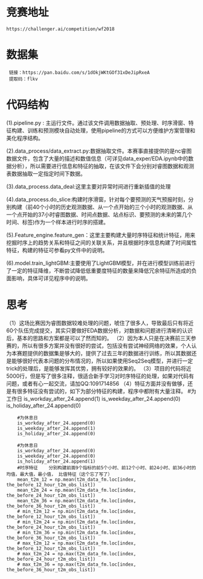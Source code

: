 # 竞赛地址
    https://challenger.ai/competition/wf2018
    
# 数据集
     链接：https://pan.baidu.com/s/1dOkjWKtGOf31xDeJipRxeA 
     提取码：flkv 
     
# 代码结构
(1).pipeline.py : 主运行文件。通过该文件调用数据抽取、预处理、时序滑窗、特征构建、训练和预测模块自动处理，使用pipeline的方式可以方便维护方案管理和美化程序结构。

(2).data_process/data_extract.py:数据抽取文件。本赛事直接提供的是nc睿图数据文件，包含了大量的描述和数值信息（可详见data_exper/EDA.ipynb中的数据分析），所以需要进行信息和特征的抽取，在该文件下会分别对睿图数据和观测表数据抽取一定指定时间下数据。

(3).data_process.data_deal:这里主要对异常时间进行重新插值的处理

(4).data_process.do_slice:构建时序滑窗，针对每个要预测的天气预报时刻，分别构建（前40个小时的历史观测数据、从一个点开始的三个小时的观测数据、从一个点开始的37小时睿图数据、时间点数据、站点标识、要预测的未来的第几个时间、标签)作为一个样本进行时序的搭建。

(5).Feature_engine.feature_gen：这里主要构建大量时序特征和统计特征，用来挖掘时序上的趋势关系和特征之间的关联关系，并且根据时序信息构建了时间属性特征，构建的特征可参看py文件中的说明。

(6).model.train_lightGBM:主要使用了LightGBM模型，并在进行模型训练前进行了一定的特征降维，不断尝试降低低重要度特征的数量来降低冗余特征所造成的负面影响，具体可详见程序中的说明。

# 思考
（1）这场比赛因为睿图数据较难处理的问题，唬住了很多人，导致最后只有将近60个队伍完成提交，其实只要做好EDA数据分析，对数据和问题进行清晰的认识后，基本的思路和方案都是可以了然而知的。
（2）因为本人只是在决赛前三天参赛的，所以有很多方案并没有很好的尝试，包括没有尝试神经网络的效果，个人认为本赛题提供的数据集是够大的，提供了过去三年的数据进行训练，所以其数据还是能够很好代表本问题的分布情况的，所以如果使用Seq2Seq模型，并进行一定trick的处理后，是能够发挥其优势，拥有较好的效果的。
（3）项目的代码将近5000行，但是写了很多注释，很适合新手学习对时序特征的处理，如果对代码有问题，或者有心一起交流，请加QQ:1091714856
（4）特征方面并没有做够，还是有很多特征没有尝试的，如下为部分特征的构建，程序中都附有大量注释。
        #为工作日
        is_workday_after_24.append(1)
        is_weekday_after_24.append(0)
        is_holiday_after_24.append(0)

        #为休息日
        is_workday_after_24.append(0)
        is_weekday_after_24.append(1)
        is_holiday_after_24.append(0)

        #为休息日
        is_workday_after_24.append(0)
        is_weekday_after_24.append(0)
        is_holiday_after_24.append(1)
        #时序特征    分别构建前面9个指标的前5个小时、前12个小时、前24小时、前36小时的均值，最大值，最小值， 比值特征（这个忘了写了）
        mean_t2m_12 = np.mean(t2m_data_fm.loc[index, the_before_12_hour_t2m_obs_list])
        mean_t2m_24 = np.mean(t2m_data_fm.loc[index, the_before_24_hour_t2m_obs_list])
        mean_t2m_36 = np.mean(t2m_data_fm.loc[index, the_before_36_hour_t2m_obs_list])
        # min_t2m_12 = np.min(t2m_data_fm.loc[index, the_before_12_hour_t2m_obs_list])
        # min_t2m_24 = np.min(t2m_data_fm.loc[index, the_before_24_hour_t2m_obs_list])
        # min_t2m_36 = np.min(t2m_data_fm.loc[index, the_before_36_hour_t2m_obs_list])
        # max_t2m_12 = np.max(t2m_data_fm.loc[index, the_before_12_hour_t2m_obs_list])
        # max_t2m_24 = np.max(t2m_data_fm.loc[index, the_before_24_hour_t2m_obs_list])
        # max_t2m_36 = np.max(t2m_data_fm.loc[index, the_before_36_hour_t2m_obs_list])
     

